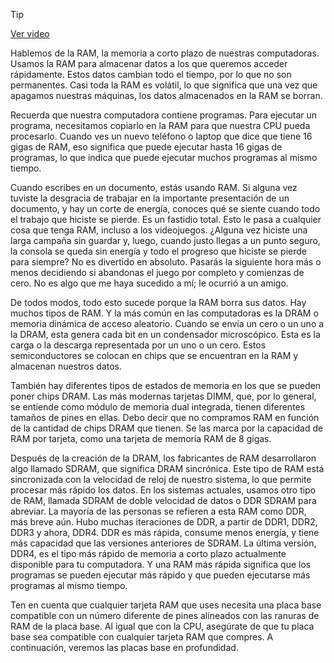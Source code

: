 > [!TIP]  
> [Ver video](https://youtu.be/qMpX-XT1Ph4)


Hablemos de la RAM, la memoria a corto plazo de nuestras computadoras. Usamos la RAM para almacenar datos a los que queremos acceder rápidamente. Estos datos cambian todo el tiempo, por lo que no son permanentes. Casi toda la RAM es volátil, lo que significa que una vez que apagamos nuestras máquinas, los datos almacenados en la RAM se borran.

Recuerda que nuestra computadora contiene programas. Para ejecutar un programa, necesitamos copiarlo en la RAM para que nuestra CPU pueda procesarlo. Cuando ves un nuevo teléfono o laptop que dice que tiene 16 gigas de RAM, eso significa que puede ejecutar hasta 16 gigas de programas, lo que indica que puede ejecutar muchos programas al mismo tiempo.

Cuando escribes en un documento, estás usando RAM. Si alguna vez tuviste la desgracia de trabajar en la importante presentación de un documento, y hay un corte de energía, conoces qué se siente cuando todo el trabajo que hiciste se pierde. Es un fastidio total. Esto le pasa a cualquier cosa que tenga RAM, incluso a los videojuegos. ¿Alguna vez hiciste una larga campaña sin guardar y, luego, cuando justo llegas a un punto seguro, la consola se queda sin energía y todo el progreso que hiciste se pierde para siempre? No es divertido en absoluto. Pasarás la siguiente hora más o menos decidiendo si abandonas el juego por completo y comienzas de cero. No es algo que me haya sucedido a mí; le ocurrió a un amigo.

De todos modos, todo esto sucede porque la RAM borra sus datos. Hay muchos tipos de RAM. Y la más común en las computadoras es la DRAM o memoria dinámica de acceso aleatorio. Cuando se envía un cero o un uno a la DRAM, esta genera cada bit en un condensador microscópico. Esta es la carga o la descarga representada por un uno o un cero. Estos semiconductores se colocan en chips que se encuentran en la RAM y almacenan nuestros datos.

También hay diferentes tipos de estados de memoria en los que se pueden poner chips DRAM. Las más modernas tarjetas DIMM, que, por lo general, se entiende como módulo de memoria dual integrada, tienen diferentes tamaños de pines en ellas. Debo decir que no compramos RAM en función de la cantidad de chips DRAM que tienen. Se las marca por la capacidad de RAM por tarjeta, como una tarjeta de memoria RAM de 8 gigas.

Después de la creación de la DRAM, los fabricantes de RAM desarrollaron algo llamado SDRAM, que significa DRAM sincrónica. Este tipo de RAM está sincronizada con la velocidad de reloj de nuestro sistema, lo que permite procesar más rápido los datos. En los sistemas actuales, usamos otro tipo de RAM, llamada SDRAM de doble velocidad de datos o DDR SDRAM para abreviar. La mayoría de las personas se refieren a esta RAM como DDR, más breve aún. Hubo muchas iteraciones de DDR, a partir de DDR1, DDR2, DDR3 y ahora, DDR4. DDR es más rápida, consume menos energía, y tiene más capacidad que las versiones anteriores de SDRAM. La última versión, DDR4, es el tipo más rápido de memoria a corto plazo actualmente disponible para tu computadora. Y una RAM más rápida significa que los programas se pueden ejecutar más rápido y que pueden ejecutarse más programas al mismo tiempo. 

Ten en cuenta que cualquier tarjeta RAM que uses necesita una placa base compatible con un número diferente de pines alineados con las ranuras de RAM de la placa base. Al igual que con la CPU, asegúrate de que tu placa base sea compatible con cualquier tarjeta RAM que compres. A continuación, veremos las placas base en profundidad.